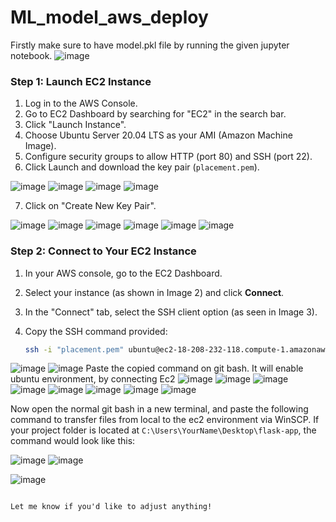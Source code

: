 # ML_model_aws_deploy
Firstly make sure to have model.pkl file by running the given jupyter notebook. 
![image](https://github.com/user-attachments/assets/150c9f81-aedd-4f01-b453-cc4e1139152f)

### Step 1: Launch EC2 Instance
1. Log in to the AWS Console.
2. Go to EC2 Dashboard by searching for "EC2" in the search bar.
3. Click "Launch Instance".
4. Choose Ubuntu Server 20.04 LTS as your AMI (Amazon Machine Image).
5. Configure security groups to allow HTTP (port 80) and SSH (port 22).
6. Click Launch and download the key pair (`placement.pem`).

![image](https://github.com/user-attachments/assets/22c2346f-370c-4689-beca-4888685dc88d)
![image](https://github.com/user-attachments/assets/d3bdbf85-4f24-4f36-a31d-0cb76edff10a)
![image](https://github.com/user-attachments/assets/ba3423a4-5c91-407c-aa6c-efcc61caa3c6)
![image](https://github.com/user-attachments/assets/a38259ed-084e-4979-a2bd-454eefeb6dfa)

7. Click on "Create New Key Pair".

![image](https://github.com/user-attachments/assets/620cf2d8-5150-44b1-9691-f8608f7a58e0)
![image](https://github.com/user-attachments/assets/307db7f0-7aff-44c0-bc6a-5870852ef9cc)
![image](https://github.com/user-attachments/assets/86dd566b-b368-49b8-858b-8fe3e5438c4a)
![image](https://github.com/user-attachments/assets/e7901609-c36d-4849-af33-2b9423044a04)
![image](https://github.com/user-attachments/assets/520c47b2-4005-4417-8dfa-09718897152d)
![image](https://github.com/user-attachments/assets/f2f6a630-6d98-4f87-bae3-91131e0fbd0d)

### Step 2: Connect to Your EC2 Instance
1. In your AWS console, go to the EC2 Dashboard.
2. Select your instance (as shown in Image 2) and click **Connect**.
3. In the "Connect" tab, select the SSH client option (as seen in Image 3).
4. Copy the SSH command provided:
   
   ```bash
   ssh -i "placement.pem" ubuntu@ec2-18-208-232-118.compute-1.amazonaws.com
   ```

![image](https://github.com/user-attachments/assets/1985c7e0-dbc1-4096-8a2c-82dbda032362)
![image](https://github.com/user-attachments/assets/df70c808-cabb-468f-be22-99d648b643ce)
Paste the copied command on git bash. It will enable ubuntu environment, by connecting Ec2 
![image](https://github.com/user-attachments/assets/c9294d40-10a5-4cef-8861-8267338fda10)
![image](https://github.com/user-attachments/assets/16c2f65a-ae2a-4aed-80a5-ff16b61b6d08)
![image](https://github.com/user-attachments/assets/5f727f1a-27d2-48a1-9b23-f38c1e6e2ce5)
![image](https://github.com/user-attachments/assets/451a88e8-b4f0-474e-9450-5677de955257)
![image](https://github.com/user-attachments/assets/603209db-0282-4dd8-9059-d9dc08050293)
![image](https://github.com/user-attachments/assets/6583c4ea-b257-498a-8759-47dc8c23b4f9)
![image](https://github.com/user-attachments/assets/df4ac47c-46db-4dc4-9871-f223b07c8790)
![image](https://github.com/user-attachments/assets/b1630b93-ff40-49d2-abde-d043b2013e1c)

Now open the normal git bash in a new terminal, and paste the following command to transfer files from local to the ec2 environment via WinSCP. 
If your project folder is located at `C:\Users\YourName\Desktop\flask-app`, the command would look like this:


![image](https://github.com/user-attachments/assets/8e06702d-1e07-42b4-8350-0c166d19fe4c)
![image](https://github.com/user-attachments/assets/7dc42364-8413-497d-88a3-ad9c4b6eb92e)

![image](https://github.com/user-attachments/assets/ad1b83e9-5731-4422-8d47-5e5745fa5f05)
```

Let me know if you'd like to adjust anything!
